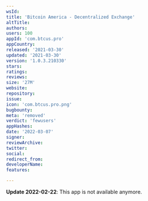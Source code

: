 ```yaml
---
wsId: 
title: 'Bitcoin America - Decentralized Exchange'
altTitle: 
authors: 
users: 100
appId: 'com.btcus.pro'
appCountry: 
released: '2021-03-30'
updated: '2021-03-30'
version: '1.0.3.210330'
stars: 
ratings: 
reviews: 
size: '27M'
website: 
repository: 
issue: 
icon: 'com.btcus.pro.png'
bugbounty: 
meta: 'removed'
verdict: 'fewusers'
appHashes: 
date: '2022-03-07'
signer: 
reviewArchive: 
twitter: 
social: 
redirect_from: 
developerName: 
features: 

---
```


**Update 2022-02-22**: This app is not available anymore.


